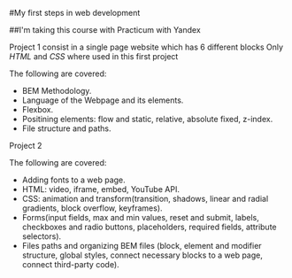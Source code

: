 #My first steps in web development

##I'm taking this course with Practicum with Yandex

Project 1 consist in a single page website which has 6 different blocks
Only *HTML* and *CSS* where used in this first project

The following are covered:
* BEM Methodology.
* Language of the Webpage and its elements.
* Flexbox.
* Positining elements: flow and static, relative, absolute fixed, z-index.
* File structure and paths.

Project 2

The following are covered:
* Adding fonts to a web page.
* HTML: video, iframe, embed, YouTube API.
* CSS: animation and transform(transition, shadows, linear and radial gradients, block overflow, keyframes).
* Forms(input fields, max and min values, reset and submit, labels, checkboxes and radio buttons, placeholders, required fields, attribute selectors).
* Files paths and organizing BEM files (block, element and modifier structure, global styles, connect necessary blocks to a web page, connect third-party code).
